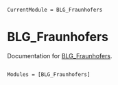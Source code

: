 ```@meta
CurrentModule = BLG_Fraunhofers
```

# BLG_Fraunhofers

Documentation for [BLG_Fraunhofers](https://github.com/fernandopenaranda/BLG_Fraunhofers.jl).

```@index
```

```@autodocs
Modules = [BLG_Fraunhofers]
```
